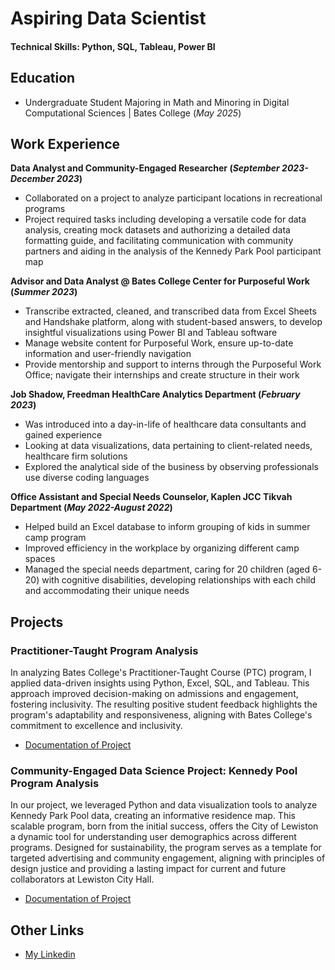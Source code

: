 # Aspiring Data Scientist

#### Technical Skills: Python, SQL, Tableau, Power BI

## Education
- Undergraduate Student Majoring in Math and Minoring in Digital Computational Sciences | Bates College (_May 2025_)	

## Work Experience
**Data Analyst and Community-Engaged Researcher (_September 2023-December 2023_)**
- Collaborated on a project to analyze participant locations in recreational programs
- Project required tasks including developing a versatile code for data analysis, creating mock datasets and authorizing a detailed data formatting guide, and facilitating communication with community partners and aiding in the analysis of the Kennedy Park Pool participant map


**Advisor and Data Analyst @ Bates College Center for Purposeful Work (_Summer 2023_)**
- Transcribe extracted, cleaned, and transcribed data from Excel Sheets and Handshake platform, along with student-based answers, to develop insightful visualizations using Power BI and Tableau software
- Manage website content for Purposeful Work, ensure up-to-date information and user-friendly navigation
- Provide mentorship and support to interns through the Purposeful Work Office; navigate their internships and create structure in their work


**Job Shadow, Freedman HealthCare Analytics Department (_February 2023_)**
- Was introduced into a day-in-life of healthcare data consultants and gained experience 
- Looking at data visualizations, data pertaining to client-related needs, healthcare firm solutions 
- Explored the analytical side of the business by observing professionals use diverse coding languages 


**Office Assistant and Special Needs Counselor, Kaplen JCC Tikvah Department  (_May 2022-August 2022_)**    
- Helped build an Excel database to inform grouping of kids in summer camp program 
- Improved efficiency in the workplace by organizing different camp spaces 
- Managed the special needs department, caring for 20 children (aged 6-20) with cognitive disabilities, developing relationships with each child and accommodating their unique needs 


## Projects
### Practitioner-Taught Program Analysis

In analyzing Bates College's Practitioner-Taught Course (PTC) program, I applied data-driven insights using Python, Excel, SQL, and Tableau. This approach improved decision-making on admissions and engagement, fostering inclusivity. The resulting positive student feedback highlights the program's adaptability and responsiveness, aligning with Bates College's commitment to excellence and inclusivity.

- [Documentation of Project](/ptc_data_project.pdf)

### Community-Engaged Data Science Project: Kennedy Pool Program Analysis

In our project, we leveraged Python and data visualization tools to analyze Kennedy Park Pool data, creating an informative residence map. This scalable program, born from the initial success, offers the City of Lewiston a dynamic tool for understanding user demographics across different programs. Designed for sustainability, the program serves as a template for targeted advertising and community engagement, aligning with principles of design justice and providing a lasting impact for current and future collaborators at Lewiston City Hall.

- [Documentation of Project](https://batesdcs23-24.github.io/City_of_Lewiston_GroupB/)

## Other Links

- [My Linkedin](https://www.linkedin.com/in/jamil-mouehla/)
